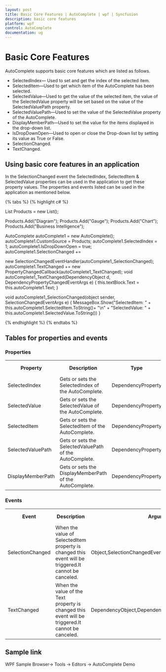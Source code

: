 ```yaml
---
layout: post
title: Basic Core Features | AutoComplete | wpf | Syncfusion
description: basic core features
platform: wpf
control: AutoComplete
documentation: ug
---
```


# Basic Core Features

AutoComplete supports basic core features which are listed as follows.

* SelectedIndex— Used to set and get the index of the selected item.
* SelectedItem—Used to get which item of the AutoComplete has been selected.
* SelectedValue—Used to get the value of the selected item, the value of the SelectedValue property will be set based on the value of the SelectedValuePath property.
* SelectedValuePath—Used to set the value of the SelectedValue property of the AutoComplete.
* DisplayMemberPath—Used to set the value for the items displayed in the drop-down list.
* IsDropDownOpen—Used to open or close the Drop-down list by setting its value as True or False.
* SelectionChanged.
* TextChanged.

## Using basic core features in an application

In the SelectionChanged event the SelectedIndex, SelectedItem & SelectedValue properties can be used in the application to get these property values. The properties and events listed can be used in the application as mentioned below.

{% tabs %}
{% highlight c# %}

List<String> Products = new List<String>();

Products.Add("Diagram");
Products.Add("Gauge");
Products.Add("Chart");
Products.Add("Business Intelligence");

AutoComplete autoComplete1 = new AutoComplete();
autoComplete1.CustomSource = Products;
autoComplete1.SelectedIndex = 1;
autoComplete1.IsDropDownOpen = true;
autoComplete1.SelectionChanged += 

new SelectionChangedEventHandler(autoComplete1_SelectionChanged);
autoComplete1.TextChanged += new PropertyChangedCallback(autoComplete1_TextChanged);
void autoComplete1_TextChanged(DependencyObject d, DependencyPropertyChangedEventArgs e)
{
    this.textBlock.Text = this.autoComplete1.Text;
}

void autoComplete1_SelectionChanged(object sender, SelectionChangedEventArgs e)
{
    MessageBox.Show("SelectedItem: " +
    this.autoComplete1.SelectedItem.ToString()+ "\n" + "SelectedValue: "
    + this.autoComplete1.SelectedValue.ToString())
}

{% endhighlight %}
{% endtabs %}

## Tables for properties and events

### Properties

<table>
<tr>
<th>
Property </th><th>
Description </th><th>
Type </th><th>
Data Type </th><th>
Reference links </th></tr>
<tr>
<td>
SelectedIndex</td><td>
Gets or sets the SelectedIndex of the AutoComplete.</td><td>
DependencyProperty</td><td>
Int(-1)</td><td>
</td></tr>
<tr>
<td>
SelectedValue</td><td>
Gets or sets the SelectedValue of the AutoComplete.</td><td>
DependencyProperty</td><td>
Object(null)</td><td>
</td></tr>
<tr>
<td>
SelectedItem</td><td>
Gets or sets the SelectedItem of the AutoComplete.</td><td>
DependencyProperty</td><td>
Object(null)</td><td>
</td></tr>
<tr>
<td>
SelectedValuePath</td><td>
Gets or sets the SelectedValuePath of the AutoComplete.</td><td>
DependencyProperty</td><td>
String(null)</td><td>
</td></tr>
<tr>
<td>
DisplayMemberPath</td><td>
Gets or sets the DisplayMemberPath of the AutoComplete.</td><td>
DependencyProperty</td><td>
String(null)</td><td>
</td></tr>
</table>

### Events

<table>
<tr>
<th>
Event </th><th>
Description </th><th>
Arguments </th><th>
Type </th><th>
Reference links </th></tr>
<tr>
<td>
SelectionChanged</td><td>
When the value of SelectedItem property is changed this event will be triggered.It cannot be canceled.</td><td>
Object,SelectionChangedEventArgs</td><td>
SelectionChangedEventHandler </td><td>
</td></tr>
<tr>
<td>
TextChanged</td><td>
When the value of the Text property is changed this event will be triggered.It cannot be canceled.</td><td>
DependencyObject,DependencyPropertyChangedEventArgs</td><td>
DependencyPropertyChangedCallBack </td><td>
</td></tr>
</table>

## Sample link

WPF Sample Browser-> Tools -> Editors -> AutoComplete Demo
